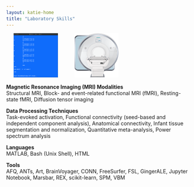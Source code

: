 ```yaml
---
layout: katie-home
title: "Laboratory Skills"
---
```

  
<img class="center" src="/images/bash_term.png" width="120" height="120" hspace="20" />
<img src="/images/Skyra-MRI-no-background[1].png" width="120" height="120" hspace="20" />
<br/>

<span style="font-weight: bold; font-size:1em;">Magnetic Resonance Imaging (MRI) Modalities</span>  
Structural MRI, Block- and event-related functional MRI (fMRI), Resting-state fMRI, Diffusion tensor imaging  

<span style="font-weight: bold; font-size:1em;">Data Processing Techniques</span>  
Task-evoked activation, Functional connectivity (seed-based and independent component analysis), Anatomical connectivity, Infant tissue segmentation and normalization, Quantitative meta-analysis, Power spectrum analysis  

<span style="font-weight: bold; font-size:1em;">Languages</span>  
MATLAB, Bash (Unix Shell), HTML  

<span style="font-weight: bold; font-size:1em;">Tools</span>  
AFQ, ANTs, Art, BrainVoyager, CONN, FreeSurfer, FSL, GingerALE, Jupyter Notebook, Marsbar, REX, scikit-learn, SPM, VBM

<!--
<img align="right" src="/images/Skyra-MRI-no-background[1].png" width="120" height="120" hspace="20" />
<img align="right" src="/images/bash_term.png" width="120" height="120" hspace="20" />
-->
